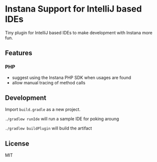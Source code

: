 # Instana Support for IntelliJ based IDEs

Tiny plugin for IntelliJ based IDEs to make development with Instana
more fun.

## Features

### PHP

* suggest using the Instana PHP SDK when usages are found
* allow manual tracing of method calls

## Development

Import `build.gradle` as a new project.

`./gradlew runIde` will run a sample IDE for poking aroung

`./gradlew buildPlugin` will build the artifact

## License

MIT
